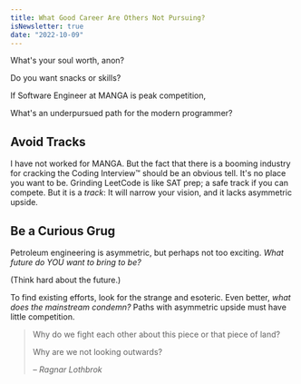 ```yaml
---
title: What Good Career Are Others Not Pursuing?
isNewsletter: true
date: "2022-10-09"
---
```


What's your soul worth, anon?

Do you want snacks or skills?

If Software Engineer at MANGA is peak competition,

What's an underpursued path for the modern programmer?

## Avoid Tracks

I have not worked for MANGA. But the fact that there is a booming industry for cracking the Coding Interview™ should be an obvious tell. It's no place you want to be. Grinding LeetCode is like SAT prep; a safe track if you can compete. But it is a *track*: It will narrow your vision, and it lacks asymmetric upside.

## Be a Curious Grug

Petroleum engineering is asymmetric, but perhaps not too exciting. *What future do YOU want to bring to be?*

(Think hard about the future.)

To find existing efforts, look for the strange and esoteric. Even better, *what does the mainstream condemn?* Paths with asymmetric upside must have little competition.

> Why do we fight each other about this piece or that piece of land?
>
> Why are we not looking outwards?
>
> <cite>– Ragnar Lothbrok</cite>
> 
